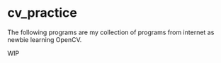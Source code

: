 # cv_practice

The following programs are my collection of programs from internet as newbie learning OpenCV.

WIP
